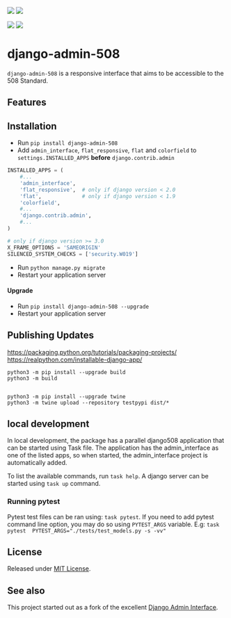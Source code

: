 
[![](https://img.shields.io/pypi/pyversions/django-admin-508.svg?color=3776AB&logo=python&logoColor=white)](https://www.python.org/)
[![](https://img.shields.io/pypi/djversions/django-admin-508?color=0C4B33&logo=django&logoColor=white&label=django)](https://www.djangoproject.com/)

[![](https://img.shields.io/pypi/v/django-admin-508.svg?color=blue&logo=pypi&logoColor=white)](https://pypi.org/project/django-admin-508/)
[![](https://img.shields.io/pypi/l/django-admin-508.svg?color=blue)](https://github.com/raft-tech/django-admin-508/blob/main/LICENSE.txt)

# django-admin-508

`django-admin-508` is a responsive interface that aims to be accessible to the 508 Standard.

## Features

## Installation

- Run `pip install django-admin-508`
- Add `admin_interface`, `flat_responsive`, `flat` and `colorfield` to `settings.INSTALLED_APPS` **before** `django.contrib.admin`

```python
INSTALLED_APPS = (
    #...
    'admin_interface',
    'flat_responsive',  # only if django version < 2.0
    'flat',             # only if django version < 1.9
    'colorfield',
    #...
    'django.contrib.admin',
    #...
)

# only if django version >= 3.0
X_FRAME_OPTIONS = 'SAMEORIGIN'
SILENCED_SYSTEM_CHECKS = ['security.W019']
```

- Run ``python manage.py migrate``
- Restart your application server

#### Upgrade

- Run `pip install django-admin-508 --upgrade`
- Restart your application server

## Publishing Updates

https://packaging.python.org/tutorials/packaging-projects/
https://realpython.com/installable-django-app/

```
python3 -m pip install --upgrade build
python3 -m build


python3 -m pip install --upgrade twine
python3 -m twine upload --repository testpypi dist/*
```


## local development
In local development, the package has a parallel django508 application that can be started using Task file. The application has the admin_interface as one of the listed apps, so when started, the admin_interface project is automatically added.


To list the available commands, run ```task help```. A django server can be started using ```task up``` command. 

### Running pytest
Pytest test files can be ran using: ```task pytest```. If you need to add pytest command line option, you may do so using ```PYTEST_ARGS``` variable. E.g: ```task pytest  PYTEST_ARGS="./tests/test_models.py -s -vv"```

## License
Released under [MIT License](LICENSE.txt).

## See also

This project started out as a fork of the excellent [Django Admin Interface](https://github.com/fabiocaccamo/django-admin-interface).
